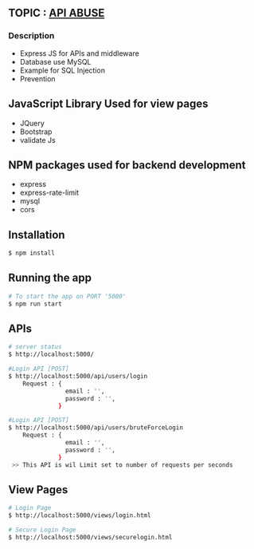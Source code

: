 ## TOPIC : [API ABUSE](https://github.com/yashpatel521/API-Abuse)

### Description

- Express JS for APIs and middleware
- Database use MySQL
- Example for SQL Injection
- Prevention

## JavaScript Library Used for view pages

- JQuery
- Bootstrap
- validate Js

## NPM packages used for backend development

- express
- express-rate-limit
- mysql
- cors

## Installation

```bash
$ npm install
```

## Running the app

```bash
# To start the app on PORT '5000'
$ npm run start
```

## APIs

```bash
# server status
$ http://localhost:5000/

#Login API [POST]
$ http://localhost:5000/api/users/login
    Request : {
                email : '',
                password : '',
              }

#Login API [POST]
$ http://localhost:5000/api/users/bruteForceLogin
    Request : {
                email : '',
                password : '',
              }
 >> This API is wil Limit set to number of requests per seconds
```

## View Pages

```bash
# Login Page
$ http://localhost:5000/views/login.html

# Secure Login Page
$ http://localhost:5000/views/securelogin.html
```
